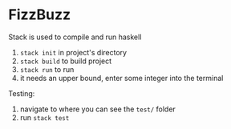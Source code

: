 # FizzBuzz


Stack is used to compile and run haskell
1. `stack init` in project's directory
2. `stack build` to build project
3. `stack run` to run
4. it needs an upper bound, enter some integer into the terminal


Testing:
1. navigate to where you can see the `test/` folder
2. run `stack test`
